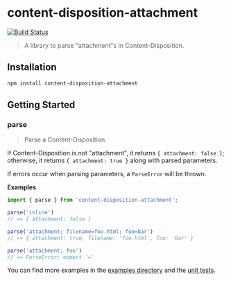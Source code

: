 # content-disposition-attachment

[![Build Status](https://img.shields.io/travis/lujjjh/content-disposition-attachment/master.svg?style=flat-square)](https://travis-ci.org/lujjjh/content-disposition-attachment)

> A library to parse "attachment"s in Content-Disposition.

## Installation

```sh
npm install content-disposition-attachment
```

## Getting Started

### parse

> Parse a Content-Disposition.

If Content-Disposition is not "attachment", it returns `{ attachment: false }`;
otherwise, it returns `{ attachment: true }` along with parsed parameters.

If errors occur when parsing parameters, a `ParseError` will be thrown.

**Examples**

```js
import { parse } from 'content-disposition-attachment';

parse('inline')
// => { attachment: false }

parse('attachment; filename=foo.html; foo=bar')
// => { attachment: true, filename: 'foo.html', foo: 'bar' }

parse('attachment; foo')
// => ParseError: expect '='
```

You can find more examples in the [examples directory](examples/) and the [unit tests](test/).
